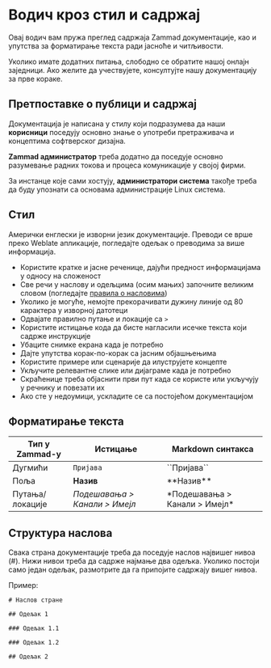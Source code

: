 # Водич кроз стил и садржај

Овај водич вам пружа преглед садржаја Zammad документације, као и упутства
за форматирање текста ради јасноће и читљивости.

Уколико имате додатних питања, слободно се обратите нашој онлајн
заједници. Ако желите да учествујете, консултујте нашу документацију за прве
кораке.

## Претпоставке о публици и садржај

Документација је написана у стилу који подразумева да наши **корисници**
поседују основно знање о употреби претраживача и концептима софтверског
дизајна.

**Zammad администратор** треба додатно да поседује основно разумевање радних
токова и процеса комуникације у својој фирми.

За инстанце које сами хостују, **администратори система** такође треба да
буду упознати са основама администрације Linux система.

## Стил

Амерички енглески је изворни језик документације. Преводи се врше преко
Weblate апликације, погледајте одељак о преводима за више информација.

* Користите кратке и јасне реченице, дајући предност информацијама у односу
  на сложеност
* Све речи у наслову и одељцима (осим мањих) започните великим словом
(погледајте [правила о насловима](https://en.wikipedia.org/wiki/Title_case))
* Уколико је могуће, немојте прекорачивати дужину линије од 80 карактера
у изворној датотеци
* Одвајате правилно путање и локације са `>`
* Користите истицање кода да бисте нагласили исечке текста који садрже инструкције
* Убаците снимке екрана када је потребно
* Дајте упутства корак-по-корак са јасним објашњењима
* Користите примере или сценарије да илуструјете концепте
* Укључите релевантне слике или дијаграме када је потребно
* Скраћенице треба објаснити први пут када се користе или укључују
у речнику и повезати их
* Ако сте у недоумици, ускладите се са постојећом документацијом


## Форматирање текста

| Тип у Zammad-у  | Истицање                      | Markdown синтакса               |
|-----------------|-------------------------------|---------------------------------|
| Дугмићи         | ``Пријава``                   | \`\`Пријава\`\`                 |
| Поља            | **Назив**                     | \*\*Назив\*\*                   |
| Путања/локације | *Подешавања > Канали > Имејл* | \*Подешавања > Канали > Имејл\* |


## Структура наслова

Свака страна документације треба да поседује наслов највишег нивоа (#). Нижи
нивои треба да садрже најмање два одељка. Уколико постоји само један одељак,
размотрите да га припојите садржају вишег нивоа.

Пример:

`# Наслов стране`

`## Одељак 1`

`### Одељак 1.1`

`### Одељак 1.2`

`## Одељак 2`

